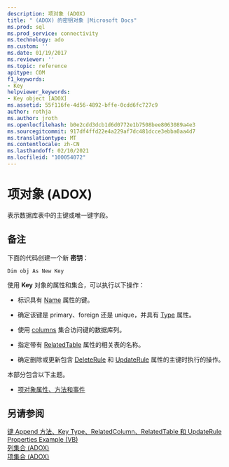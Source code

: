```yaml
---
description: 项对象 (ADOX)
title: " (ADOX) 的密钥对象 |Microsoft Docs"
ms.prod: sql
ms.prod_service: connectivity
ms.technology: ado
ms.custom: ''
ms.date: 01/19/2017
ms.reviewer: ''
ms.topic: reference
apitype: COM
f1_keywords:
- Key
helpviewer_keywords:
- Key object [ADOX]
ms.assetid: 55f116fe-4d56-4892-bffe-0cdd6fc727c9
author: rothja
ms.author: jroth
ms.openlocfilehash: b0e2cdd3dcb1d6d0772e1b7508bee8063089a4e3
ms.sourcegitcommit: 917df4ffd22e4a229af7dc481dcce3ebba0aa4d7
ms.translationtype: MT
ms.contentlocale: zh-CN
ms.lasthandoff: 02/10/2021
ms.locfileid: "100054072"
---
```

# <a name="key-object-adox"></a>项对象 (ADOX)
表示数据库表中的主键或唯一键字段。  
  
## <a name="remarks"></a>备注  
 下面的代码创建一个新 **密钥**：  
  
```  
Dim obj As New Key  
```  
  
 使用 **Key** 对象的属性和集合，可以执行以下操作：  
  
-   标识具有 [Name](./name-property-adox.md) 属性的键。  
  
-   确定该键是 primary、foreign 还是 unique，并具有 [Type](./type-property-key-adox.md) 属性。  
  
-   使用 [columns](./columns-collection-adox.md) 集合访问键的数据库列。  
  
-   指定带有 [RelatedTable](./relatedtable-property-adox.md) 属性的相关表的名称。  
  
-   确定删除或更新包含 [DeleteRule](./deleterule-property-adox.md) 和 [UpdateRule](./updaterule-property-adox.md) 属性的主键时执行的操作。  
  
 本部分包含以下主题。  
  
-   [项对象属性、方法和事件](./key-object-properties-methods-and-events.md)  
  
## <a name="see-also"></a>另请参阅  
 [键 Append 方法、Key Type、RelatedColumn、RelatedTable 和 UpdateRule Properties Example (VB) ](./keys-append-method-key-type-relatedcolumn-relatedtable-example-vb.md)   
 [列集合 (ADOX) ](./columns-collection-adox.md)   
 [项集合 (ADOX)](./keys-collection-adox.md)